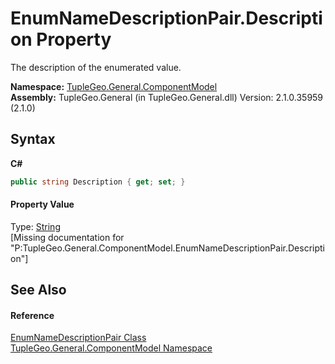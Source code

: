 # EnumNameDescriptionPair.Description Property 
 

The description of the enumerated value.

**Namespace:**&nbsp;<a href="N_TupleGeo_General_ComponentModel">TupleGeo.General.ComponentModel</a><br />**Assembly:**&nbsp;TupleGeo.General (in TupleGeo.General.dll) Version: 2.1.0.35959 (2.1.0)

## Syntax

**C#**<br />
``` C#
public string Description { get; set; }
```


#### Property Value
Type: <a href="http://msdn2.microsoft.com/en-us/library/s1wwdcbf" target="_blank">String</a><br />\[Missing <value> documentation for "P:TupleGeo.General.ComponentModel.EnumNameDescriptionPair.Description"\]

## See Also


#### Reference
<a href="T_TupleGeo_General_ComponentModel_EnumNameDescriptionPair">EnumNameDescriptionPair Class</a><br /><a href="N_TupleGeo_General_ComponentModel">TupleGeo.General.ComponentModel Namespace</a><br />
